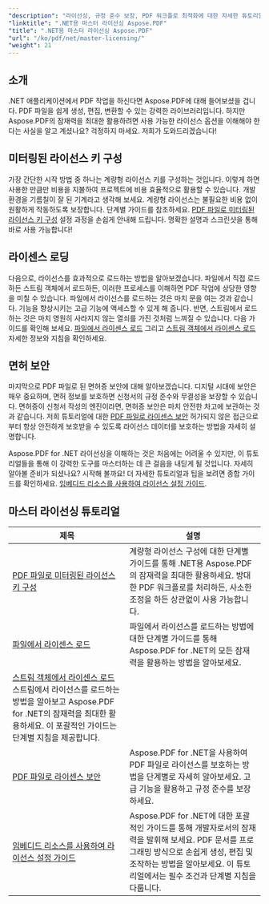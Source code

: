 ```yaml
---
"description": "라이선싱, 규정 준수 보장, PDF 워크플로 최적화에 대한 자세한 튜토리얼을 통해 Aspose.PDF for .NET의 모든 잠재력을 활용하세요."
"linktitle": ".NET용 마스터 라이선싱 Aspose.PDF"
"title": ".NET용 마스터 라이선싱 Aspose.PDF"
"url": "/ko/pdf/net/master-licensing/"
"weight": 21
---
```


## 소개

.NET 애플리케이션에서 PDF 작업을 하신다면 Aspose.PDF에 대해 들어보셨을 겁니다. PDF 파일을 쉽게 생성, 편집, 변환할 수 있는 강력한 라이브러리입니다. 하지만 Aspose.PDF의 잠재력을 최대한 활용하려면 사용 가능한 라이선스 옵션을 이해해야 한다는 사실을 알고 계셨나요? 걱정하지 마세요. 저희가 도와드리겠습니다!

## 미터링된 라이선스 키 구성
가장 간단한 시작 방법 중 하나는 계량형 라이선스 키를 구성하는 것입니다. 이렇게 하면 사용한 만큼만 비용을 지불하여 프로젝트에 비용 효율적으로 활용할 수 있습니다. 개발 환경을 기름칠이 잘 된 기계라고 생각해 보세요. 계량형 라이선스는 불필요한 비용 없이 원활하게 작동하도록 보장합니다. 단계별 가이드를 참조하세요. [PDF 파일로 미터링된 라이선스 키 구성](./configureing-metered-license-keys/) 설정 과정을 손쉽게 안내해 드립니다. 명확한 설명과 스크린샷을 통해 바로 사용 가능합니다!

## 라이센스 로딩
다음으로, 라이선스를 효과적으로 로드하는 방법을 알아보겠습니다. 파일에서 직접 로드하든 스트림 객체에서 로드하든, 이러한 프로세스를 이해하면 PDF 작업에 상당한 영향을 미칠 수 있습니다. 파일에서 라이선스를 로드하는 것은 마치 문을 여는 것과 같습니다. 기능을 향상시키는 고급 기능에 액세스할 수 있게 해 줍니다. 반면, 스트림에서 로드하는 것은 마치 영원히 사라지지 않는 열쇠를 가진 것처럼 느껴질 수 있습니다. 다음 가이드를 확인해 보세요. [파일에서 라이센스 로드](./loading-license-from-file/) 그리고 [스트림 객체에서 라이센스 로드](./loading-license-from-stream-object/) 자세한 정보와 지침을 확인하세요.

## 면허 보안
마지막으로 PDF 파일로 된 면허증 보안에 대해 알아보겠습니다. 디지털 시대에 보안은 매우 중요하며, 면허 정보를 보호하면 신청서의 규정 준수와 무결성을 보장할 수 있습니다. 면허증이 신청서 작성의 엔진이라면, 면허증 보안은 마치 안전한 차고에 보관하는 것과 같습니다. 저희 튜토리얼에 대한 [PDF 파일로 라이센스 보안](./securing-license/) 허가되지 않은 접근으로부터 항상 안전하게 보호받을 수 있도록 라이선스 데이터를 보호하는 방법을 자세히 설명합니다.

Aspose.PDF for .NET 라이선싱을 이해하는 것은 처음에는 어려울 수 있지만, 이 튜토리얼들을 통해 이 강력한 도구를 마스터하는 데 큰 걸음을 내딛게 될 것입니다. 자세히 알아볼 준비가 되셨나요? 시작해 볼까요! 더 자세한 튜토리얼과 팁을 보려면 종합 가이드를 확인하세요. [임베디드 리소스를 사용하여 라이선스 설정 가이드](./guide-to-set-license-using-embedded-resource/). 


## 마스터 라이선싱 튜토리얼
| 제목 | 설명 |
| --- | --- | 
| [PDF 파일로 미터링된 라이선스 키 구성](./configureing-metered-license-keys/) | 계량형 라이선스 구성에 대한 단계별 가이드를 통해 .NET용 Aspose.PDF의 잠재력을 최대한 활용하세요. 방대한 PDF 워크플로를 처리하든, 사소한 조정을 하든 상관없이 사용 가능합니다. |  
| [파일에서 라이센스 로드](./loading-license-from-file/) | 파일에서 라이선스를 로드하는 방법에 대한 단계별 가이드를 통해 Aspose.PDF for .NET의 모든 잠재력을 활용하는 방법을 알아보세요. |  
| [스트림 객체에서 라이센스 로드](./loading-license-from-stream-object/) 스트림에서 라이선스를 로드하는 방법을 알아보고 Aspose.PDF for .NET의 잠재력을 최대한 활용하세요. 이 포괄적인 가이드는 단계별 지침을 제공합니다. |  
| [PDF 파일로 라이센스 보안](./securing-license/) | Aspose.PDF for .NET을 사용하여 PDF 파일로 라이선스를 보호하는 방법을 단계별로 자세히 알아보세요. 고급 기능을 활용하고 규정 준수를 보장하세요. |  
| [임베디드 리소스를 사용하여 라이선스 설정 가이드](./guide-to-set-license-using-embedded-resource/) | Aspose.PDF for .NET에 대한 포괄적인 가이드를 통해 개발자로서의 잠재력을 발휘해 보세요. PDF 문서를 프로그래밍 방식으로 손쉽게 생성, 편집 및 조작하는 방법을 알아보세요. 이 튜토리얼에서는 필수 조건과 단계별 지침을 다룹니다. |